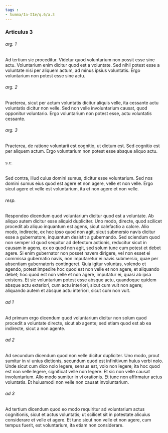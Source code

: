 ```yaml
---
tags : 
- Summa/Ia-IIæ/q.6/a.3
---
```


### Articulus 3

###### arg. 1
Ad tertium sic proceditur. Videtur quod voluntarium non possit esse sine actu. Voluntarium enim dicitur quod est a voluntate. Sed nihil potest esse a voluntate nisi per aliquem actum, ad minus ipsius voluntatis. Ergo voluntarium non potest esse sine actu.

###### arg. 2
Praeterea, sicut per actum voluntatis dicitur aliquis velle, ita cessante actu voluntatis dicitur non velle. Sed non velle involuntarium causat, quod opponitur voluntario. Ergo voluntarium non potest esse, actu voluntatis cessante.

###### arg. 3
Praeterea, de ratione voluntarii est cognitio, ut dictum est. Sed cognitio est per aliquem actum. Ergo voluntarium non potest esse absque aliquo actu.

###### s.c.
Sed contra, illud cuius domini sumus, dicitur esse voluntarium. Sed nos domini sumus eius quod est agere et non agere, velle et non velle. Ergo sicut agere et velle est voluntarium, ita et non agere et non velle.

###### resp.
Respondeo dicendum quod voluntarium dicitur quod est a voluntate. Ab aliquo autem dicitur esse aliquid dupliciter. Uno modo, directe, quod scilicet procedit ab aliquo inquantum est agens, sicut calefactio a calore. Alio modo, indirecte, ex hoc ipso quod non agit, sicut submersio navis dicitur esse a gubernatore, inquantum desistit a gubernando. Sed sciendum quod non semper id quod sequitur ad defectum actionis, reducitur sicut in causam in agens, ex eo quod non agit, sed solum tunc cum potest et debet agere. Si enim gubernator non posset navem dirigere, vel non esset ei commissa gubernatio navis, non imputaretur ei navis submersio, quae per absentiam gubernatoris contingeret. Quia igitur voluntas, volendo et agendo, potest impedire hoc quod est non velle et non agere, et aliquando debet; hoc quod est non velle et non agere, imputatur ei, quasi ab ipsa existens. Et sic voluntarium potest esse absque actu, quandoque quidem absque actu exteriori, cum actu interiori, sicut cum vult non agere; aliquando autem et absque actu interiori, sicut cum non vult.

###### ad 1
Ad primum ergo dicendum quod voluntarium dicitur non solum quod procedit a voluntate directe, sicut ab agente; sed etiam quod est ab ea indirecte, sicut a non agente.

###### ad 2
Ad secundum dicendum quod non velle dicitur dupliciter. Uno modo, prout sumitur in vi unius dictionis, secundum quod est infinitivum huius verbi nolo. Unde sicut cum dico nolo legere, sensus est, volo non legere; ita hoc quod est non velle legere, significat velle non legere. Et sic non velle causat involuntarium. Alio modo sumitur in vi orationis. Et tunc non affirmatur actus voluntatis. Et huiusmodi non velle non causat involuntarium.

###### ad 3
Ad tertium dicendum quod eo modo requiritur ad voluntarium actus cognitionis, sicut et actus voluntatis; ut scilicet sit in potestate alicuius considerare et velle et agere. Et tunc sicut non velle et non agere, cum tempus fuerit, est voluntarium, ita etiam non considerare.

